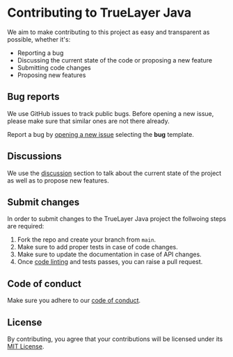 # Contributing to TrueLayer Java
We aim to make contributing to this project as easy and transparent as possible, whether it's:

- Reporting a bug
- Discussing the current state of the code or proposing a new feature
- Submitting code changes
- Proposing new features

## Bug reports
We use GitHub issues to track public bugs. Before opening a new issue, please make 
sure that similar ones are not there already.

Report a bug by [opening a new issue](https://github.com/TrueLayer/truelayer-java/issues/new) selecting the **bug** template.

## Discussions
We use the [discussion](https://github.com/TrueLayer/truelayer-java/discussions/89) section to talk about the current state of the project as well as 
to propose new features.

## Submit changes

In order to submit changes to the TrueLayer Java project the follwoing steps are required: 

1. Fork the repo and create your branch from `main`.
2. Make sure to add proper tests in case of code changes. 
3. Make sure to update the documentation in case of API changes.
4. Once [code linting](https://github.com/TrueLayer/truelayer-java#code-linting) and tests passes, you can raise a pull request. 

## Code of conduct
Make sure you adhere to our [code of conduct](./CODE_OF_CONDUCT.md).

## License
By contributing, you agree that your contributions will be licensed under its [MIT License](./LICENSE).
